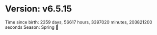 # Version: v6.5.15
Time since birth: 2359 days, 56617 hours, 3397020 minutes, 203821200 seconds
Season: Spring 🌸
